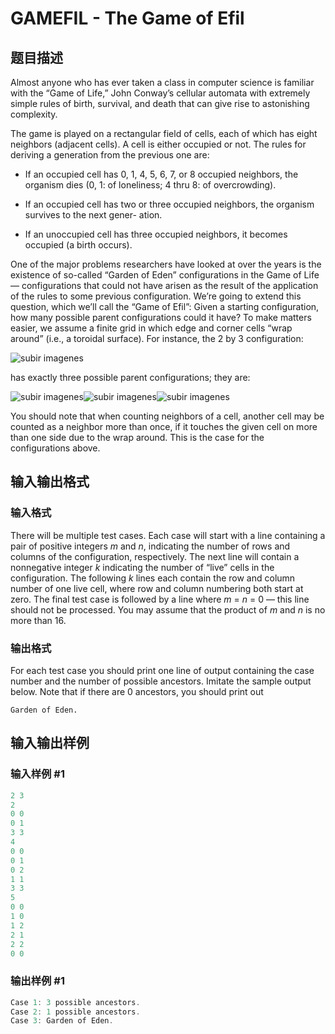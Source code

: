 # GAMEFIL - The Game of Efil

## 题目描述

 Almost anyone who has ever taken a class in computer science is familiar with the “Game of Life,” John Conway’s cellular automata with extremely simple rules of birth, survival, and death that can give rise to astonishing complexity.

The game is played on a rectangular field of cells, each of which has eight neighbors (adjacent cells). A cell is either occupied or not. The rules for deriving a generation from the previous one are:

- If an occupied cell has 0, 1, 4, 5, 6, 7, or 8 occupied neighbors, the organism dies (0, 1: of loneliness; 4 thru 8: of overcrowding).

- If an occupied cell has two or three occupied neighbors, the organism survives to the next gener- ation.

- If an unoccupied cell has three occupied neighbors, it becomes occupied (a birth occurs).

One of the major problems researchers have looked at over the years is the existence of so-called “Garden of Eden” configurations in the Game of Life — configurations that could not have arisen as the result of the application of the rules to some previous configuration. We’re going to extend this question, which we’ll call the “Game of Efil”: Given a starting configuration, how many possible parent configurations could it have? To make matters easier, we assume a finite grid in which edge and corner cells “wrap around” (i.e., a toroidal surface). For instance, the 2 by 3 configuration:

![subir imagenes](https://cdn.luogu.com.cn/upload/vjudge_pic/SP1705/69f58b1e8dd161545b89bd50e5f8cd3522c6166f.png)

has exactly three possible parent configurations; they are:

![subir imagenes](https://cdn.luogu.com.cn/upload/vjudge_pic/SP1705/c1ed6c648f8e881832facbb79e3c8f5b40827c7f.png)![subir imagenes](https://cdn.luogu.com.cn/upload/vjudge_pic/SP1705/0cd8674866b6d82688720a4f713dad6e387961fc.png)![subir imagenes](https://cdn.luogu.com.cn/upload/vjudge_pic/SP1705/f211134839105cbc03522b33785993c214ee0d4a.png)

You should note that when counting neighbors of a cell, another cell may be counted as a neighbor more than once, if it touches the given cell on more than one side due to the wrap around. This is the case for the configurations above.

## 输入输出格式

### 输入格式

 There will be multiple test cases. Each case will start with a line containing a pair of positive integers _m_ and _n_, indicating the number of rows and columns of the configuration, respectively. The next line will contain a nonnegative integer _k_ indicating the number of “live” cells in the configuration. The following _k_ lines each contain the row and column number of one live cell, where row and column numbering both start at zero. The final test case is followed by a line where _m_ = _n_ = 0 — this line should not be processed. You may assume that the product of _m_ and _n_ is no more than 16.

### 输出格式

 For each test case you should print one line of output containing the case number and the number of possible ancestors. Imitate the sample output below. Note that if there are 0 ancestors, you should print out

`Garden of Eden.`

## 输入输出样例

### 输入样例 #1

```cpp
2 3
2
0 0
0 1
3 3
4
0 0
0 1
0 2
1 1
3 3
5
0 0
1 0
1 2
2 1
2 2
0 0
```


### 输出样例 #1

```cpp
Case 1: 3 possible ancestors.
Case 2: 1 possible ancestors.
Case 3: Garden of Eden.
```


